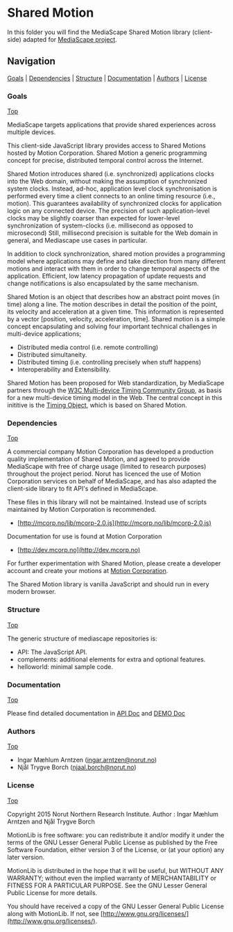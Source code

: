 <!--
  Copyright 2015 Norut Northern Research Institute
  Author : Ingar Mæhlum Arntzen and Njål Trygve Borch

  This file is part of MotionLib [MediaScape SharedMotion JavaScript client-side library].

  MotionLib is free software: you can redistribute it and/or modify
  it under the terms of the GNU Lesser General Public License as published by
  the Free Software Foundation, either version 3 of the License, or
  (at your option) any later version.

  MotionLib is distributed in the hope that it will be useful,
  but WITHOUT ANY WARRANTY; without even the implied warranty of
  MERCHANTABILITY or FITNESS FOR A PARTICULAR PURPOSE.  See the
  GNU Lesser General Public License for more details.

  You should have received a copy of the GNU Lesser General Public License
  along with MotionLib.  If not, see <http://www.gnu.org/licenses/>.
-->


# Shared Motion

In this folder you will find the MediaScape Shared Motion library (client-side) adapted for [MediaScape project](http://mediascapeproject.eu/).

## Navigation
[Goals][] | [Dependencies][] | [Structure][] | [Documentation][] | [Authors][] | [License][]

### Goals
[Top][]

MediaScape targets applications that provide shared experiences across multiple devices.

This client-side JavaScript library provides access to Shared Motions hosted by Motion Corporation. Shared Motion a generic programming concept for precise, distributed temporal control across the Internet.

Shared Motion introduces shared (i.e. synchronized) applications clocks into the Web domain, without making the assumption of synchronized system clocks. Instead, ad-hoc, application level clock synchronisation is performed every time a client connects to an online timing resource (i.e., motion). This guarantees availability of synchronized clocks for application logic on any connected device. The precision of such application-level clocks may be slightly coarser than expected for lower-level synchronization of system-clocks (i.e. millisecond as opposed to microsecond) Still, millisecond precision is suitable for the Web domain in general, and Mediascape use cases in particular. 

In addition to clock synchronization, shared motion provides a programming model where applications may define and take direction from many different motions and interact with them in order to change temporal aspects of the application. Efficient, low latency propagation of update requests and change notifications is also encapsulated by the same mechanism.

Shared Motion is an object that describes how an abstract point moves (in time) along a line. The motion describes in detail the position of the point, its velocity and acceleration at a given time. This information is represented by a vector [position, velocity, acceleration, time]. Shared motion is a simple concept encapsulating and solving four important technical challenges in multi-device applications; 

- Distributed media control (i.e. remote controlling)
- Distributed simultaneity.
- Distributed timing (i.e. controlling precisely when stuff happens)
- Interoperability and Extensibility. 

Shared Motion has been proposed for Web standardization, by MediaScape partners through the [W3C Multi-device Timing Community Group](https://www.w3.org/community/webtiming/), as basis for a new multi-device timing model in the Web. The central concept in this inititive is the [Timing Object](http://webtiming.github.io/timingobject/), which is based on Shared Motion.


### Dependencies
[Top][]

A commercial company Motion Corporation has developed a production quality implementation of Shared Motion, and agreed to provide MediaScape with free of charge usage (limited to research purposes) throughout the project period. Norut has licenced the use of Motion Corporation services on behalf of MediaScape, and has also adapted the client-side library to fit API's defined in MediaScape.

These files in this library will not be maintained. Instead use of scripts maintained by Motion Corporation is recommended.

* [http://mcorp.no/lib/mcorp-2.0.js](http://mcorp.no/lib/mcorp-2.0.js)

Documentation for use is found at Motion Corporation

* [http://dev.mcorp.no](http://dev.mcorp.no)


For further experimentation with Shared Motion, please create a developer account and create your motions at [Motion Corporation](http://dev.motioncorporation.com).

The Shared Motion library is vanilla JavaScript and should run in every modern browser.

### Structure
[Top][]

The generic structure of mediascape repositories is:

  * API: The JavaScript API.
  * complements: additional elements for extra and optional features.
  * helloworld: minimal sample code.

### Documentation
[Top][]

Please find detailed documentation in [API Doc](API/Sharedmotion/README.md) and [DEMO Doc](helloworld/Sharedmotion/README.md)

### Authors
[Top][]

- Ingar Mæhlum Arntzen (ingar.arntzen@norut.no)
- Njål Trygve Borch (njaal.borch@norut.no)

### License
[Top][]

Copyright 2015 Norut Northern Research Institute.
Author : Ingar Mæhlum Arntzen and Njål Trygve Borch

MotionLib is free software: you can redistribute it and/or modify
it under the terms of the GNU Lesser General Public License as published by
the Free Software Foundation, either version 3 of the License, or
(at your option) any later version.

MotionLib is distributed in the hope that it will be useful,
but WITHOUT ANY WARRANTY; without even the implied warranty of
MERCHANTABILITY or FITNESS FOR A PARTICULAR PURPOSE.  See the
GNU Lesser General Public License for more details.

You should have received a copy of the GNU Lesser General Public License
along with MotionLib.  If not, see [http://www.gnu.org/licenses/](http://www.gnu.org/licenses/).

[Top]: #navigation
[Goals]: #goals
[Dependencies]: #dependencies
[Structure]: #structure
[Documentation]: #documentation
[Authors]: #authors
[License]: #license
